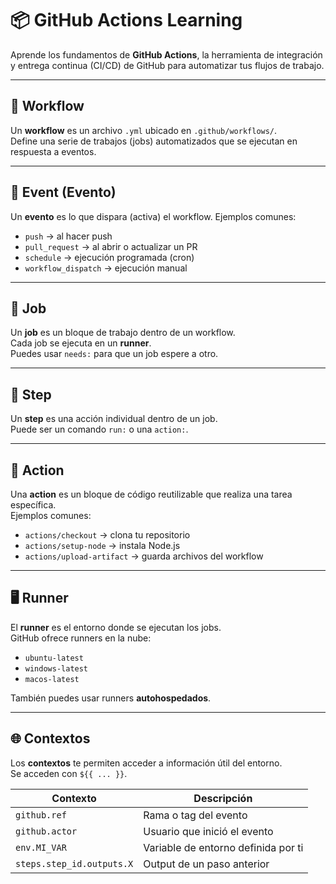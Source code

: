 # 📦 GitHub Actions Learning

Aprende los fundamentos de **GitHub Actions**, la herramienta de integración y entrega continua (CI/CD) de GitHub para automatizar tus flujos de trabajo.

---

## 📁 Workflow

Un **workflow** es un archivo `.yml` ubicado en `.github/workflows/`.  
Define una serie de trabajos (jobs) automatizados que se ejecutan en respuesta a eventos.

---

## 🚀 Event (Evento)

Un **evento** es lo que dispara (activa) el workflow. Ejemplos comunes:

- `push` → al hacer push
- `pull_request` → al abrir o actualizar un PR
- `schedule` → ejecución programada (cron)
- `workflow_dispatch` → ejecución manual

---

## 🧱 Job

Un **job** es un bloque de trabajo dentro de un workflow.  
Cada job se ejecuta en un **runner**.  
Puedes usar `needs:` para que un job espere a otro.

---

## 🔹 Step

Un **step** es una acción individual dentro de un job.  
Puede ser un comando `run:` o una `action:`.

---

## 🔁 Action

Una **action** es un bloque de código reutilizable que realiza una tarea específica.  
Ejemplos comunes:

- `actions/checkout` → clona tu repositorio
- `actions/setup-node` → instala Node.js
- `actions/upload-artifact` → guarda archivos del workflow

---

## 🖥️ Runner

El **runner** es el entorno donde se ejecutan los jobs.  
GitHub ofrece runners en la nube:

- `ubuntu-latest`
- `windows-latest`
- `macos-latest`

También puedes usar runners **autohospedados**.

---

## 🌐 Contextos

Los **contextos** te permiten acceder a información útil del entorno.  
Se acceden con `${{ ... }}`.

| Contexto               | Descripción                            |
|------------------------|-----------------------------------------|
| `github.ref`           | Rama o tag del evento                   |
| `github.actor`         | Usuario que inició el evento            |
| `env.MI_VAR`           | Variable de entorno definida por ti     |
| `steps.step_id.outputs.X` | Output de un paso anterior          |